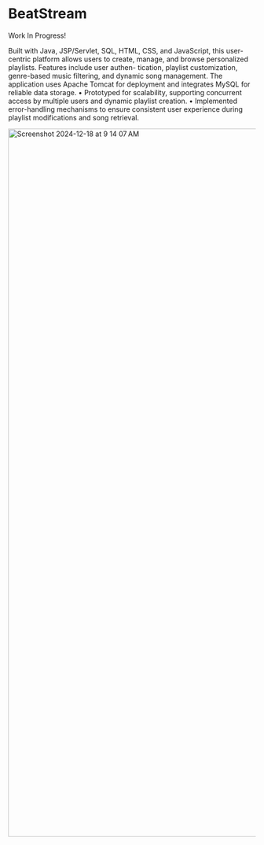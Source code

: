 # BeatStream

Work In Progress!

Built with Java, JSP/Servlet, SQL, HTML, CSS, and JavaScript, this user-
centric platform allows users to create, manage, and browse personalized playlists. Features include user authen-
tication, playlist customization, genre-based music filtering, and dynamic song management. The application uses
Apache Tomcat for deployment and integrates MySQL for reliable data storage.
• Prototyped for scalability, supporting concurrent access by multiple users and dynamic playlist creation.
• Implemented error-handling mechanisms to ensure consistent user experience during playlist modifications and
song retrieval.


<img width="1440" alt="Screenshot 2024-12-18 at 9 14 07 AM" src="https://github.com/user-attachments/assets/3574ac77-8a73-4c8f-bd4d-68d7eec5cf23" />
